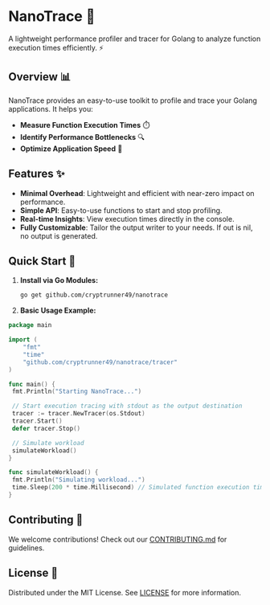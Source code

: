 # NanoTrace 🚀

A lightweight performance profiler and tracer for Golang to analyze function execution times efficiently. ⚡

## Overview 📊

NanoTrace provides an easy-to-use toolkit to profile and trace your Golang applications. It helps you:

- **Measure Function Execution Times** ⏱️
- **Identify Performance Bottlenecks** 🔍
- **Optimize Application Speed** 🚀

## Features ✨

- **Minimal Overhead**: Lightweight and efficient with near-zero impact on performance.
- **Simple API**: Easy-to-use functions to start and stop profiling.
- **Real-time Insights**: View execution times directly in the console.
- **Fully Customizable**: Tailor the output writer to your needs. If out is nil, no output is generated.

## Quick Start 🚀

1. **Install via Go Modules:**

   ```bash
   go get github.com/cryptrunner49/nanotrace
   ```  

2. **Basic Usage Example:**

```go
package main

import (
    "fmt"
    "time"
    "github.com/cryptrunner49/nanotrace/tracer"
)

func main() {
 fmt.Println("Starting NanoTrace...")

 // Start execution tracing with stdout as the output destination
 tracer := tracer.NewTracer(os.Stdout)
 tracer.Start()
 defer tracer.Stop()

 // Simulate workload
 simulateWorkload()
}

func simulateWorkload() {
 fmt.Println("Simulating workload...")
 time.Sleep(200 * time.Millisecond) // Simulated function execution time
}
```

## Contributing 🤝

We welcome contributions! Check out our [CONTRIBUTING.md](./CONTRIBUTING.md) for guidelines.

## License 📜

Distributed under the MIT License. See [LICENSE](./LICENSE) for more information.
